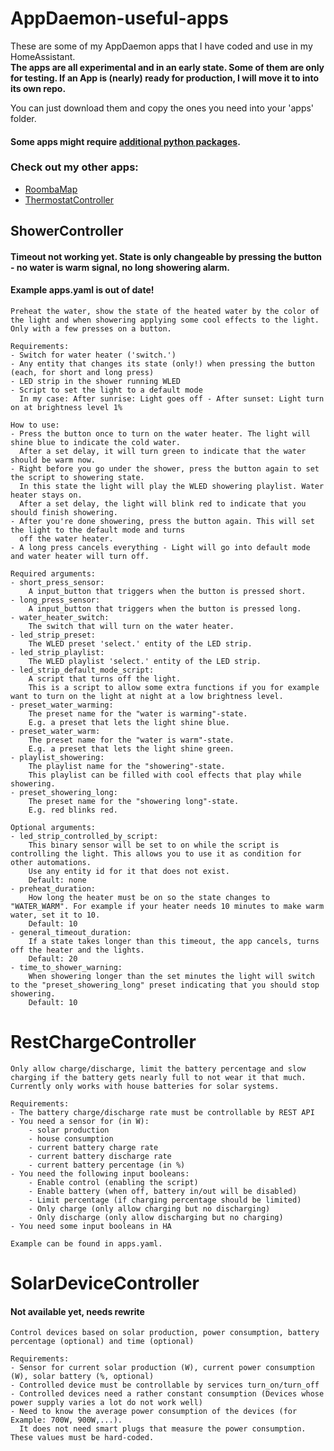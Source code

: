# AppDaemon-useful-apps
These are some of my AppDaemon apps that I have coded and use in my HomeAssistant.<br>
**The apps are all experimental and in an early state. Some of them are only for testing.
If an App is (nearly) ready for production, I will move it to into its own repo.**


You can just download them and copy the ones you need into your 'apps' folder.

#### Some apps might require [additional python packages](INSTALL_PY_PACKAGES.md).

### Check out my other apps:
- [RoombaMap](https://github.com/Xitee1/AD-RoombaMap)
- [ThermostatController](https://github.com/Xitee1/AD-ThermostatController)

## ShowerController
#### Timeout not working yet. State is only changeable by pressing the button - no water is warm signal, no long showering alarm.
#### Example apps.yaml is out of date!
    Preheat the water, show the state of the heated water by the color of the light and when showering applying some cool effects to the light.
    Only with a few presses on a button.

    Requirements:
    - Switch for water heater ('switch.')
    - Any entity that changes its state (only!) when pressing the button (each, for short and long press)
    - LED strip in the shower running WLED
    - Script to set the light to a default mode
      In my case: After sunrise: Light goes off - After sunset: Light turn on at brightness level 1%

    How to use:
    - Press the button once to turn on the water heater. The light will shine blue to indicate the cold water.
      After a set delay, it will turn green to indicate that the water should be warm now.
    - Right before you go under the shower, press the button again to set the script to showering state.
      In this state the light will play the WLED showering playlist. Water heater stays on.
      After a set delay, the light will blink red to indicate that you should finish showering.
    - After you're done showering, press the button again. This will set the light to the default mode and turns
      off the water heater.
    - A long press cancels everything - Light will go into default mode and water heater will turn off.

    Required arguments:
    - short_press_sensor:
        A input_button that triggers when the button is pressed short.
    - long_press_sensor:
        A input_button that triggers when the button is pressed long.
    - water_heater_switch:
        The switch that will turn on the water heater.
    - led_strip_preset:
        The WLED preset 'select.' entity of the LED strip.
    - led_strip_playlist:
        The WLED playlist 'select.' entity of the LED strip.
    - led_strip_default_mode_script:
        A script that turns off the light.
        This is a script to allow some extra functions if you for example want to turn on the light at night at a low brightness level.
    - preset_water_warming:
        The preset name for the "water is warming"-state.
        E.g. a preset that lets the light shine blue.
    - preset_water_warm:
        The preset name for the "water is warm"-state.
        E.g. a preset that lets the light shine green.
    - playlist_showering:
        The playlist name for the "showering"-state.
        This playlist can be filled with cool effects that play while showering.
    - preset_showering_long:
        The preset name for the "showering long"-state.
        E.g. red blinks red.

    Optional arguments:
    - led_strip_controlled_by_script:
        This binary sensor will be set to on while the script is controlling the light. This allows you to use it as condition for other automations.
        Use any entity id for it that does not exist.
        Default: none
    - preheat_duration:
        How long the heater must be on so the state changes to "WATER_WARM". For example if your heater needs 10 minutes to make warm water, set it to 10.
        Default: 10
    - general_timeout_duration:
        If a state takes longer than this timeout, the app cancels, turns off the heater and the lights.
        Default: 20
    - time_to_shower_warning:
        When showering longer than the set minutes the light will switch to the "preset_showering_long" preset indicating that you should stop showering.
        Default: 10

# RestChargeController
    Only allow charge/discharge, limit the battery percentage and slow charging if the battery gets nearly full to not wear it that much.
    Currently only works with house batteries for solar systems.

    Requirements:
    - The battery charge/discharge rate must be controllable by REST API
    - You need a sensor for (in W):
        - solar production
        - house consumption
        - current battery charge rate
        - current battery discharge rate
        - current battery percentage (in %)
    - You need the following input booleans:
        - Enable control (enabling the script)
        - Enable battery (when off, battery in/out will be disabled)
        - Limit percentage (if charging percentage should be limited)
        - Only charge (only allow charging but no discharging)
        - Only discharge (only allow discharging but no charging)
    - You need some input booleans in HA

    Example can be found in apps.yaml.

# SolarDeviceController
#### Not available yet, needs rewrite
    Control devices based on solar production, power consumption, battery percentage (optional) and time (optional)
    
    Requirements:
    - Sensor for current solar production (W), current power consumption (W), solar battery (%, optional)
    - Controlled device must be controllable by services turn_on/turn_off
    - Controlled devices need a rather constant consumption (Devices whose power supply varies a lot do not work well)
    - Need to know the average power consumption of the devices (for Example: 700W, 900W,...).
      It does not need smart plugs that measure the power consumption. These values must be hard-coded.
